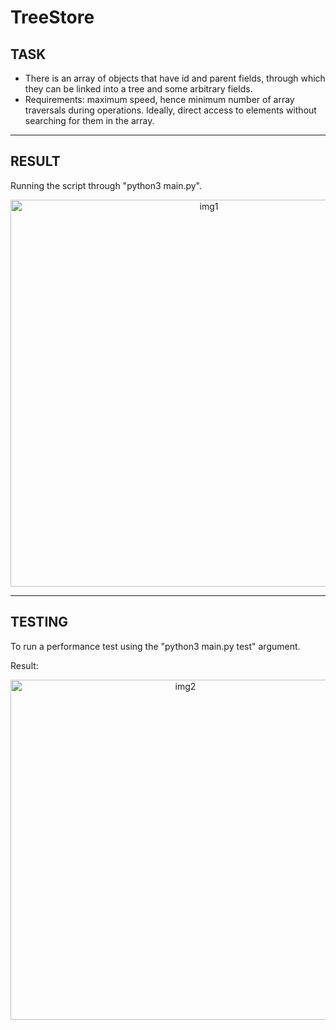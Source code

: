 # TreeStore

## TASK

* There is an array of objects that have id and parent fields, through which they can be linked into a tree and some arbitrary fields.
* Requirements: maximum speed, hence minimum number of array traversals during operations. Ideally, direct access to elements without searching for them in the array.

---
## RESULT
Running the script through "python3 main.py".

<div id="header" align="center">
  <img width="619" alt="img1" src="https://user-images.githubusercontent.com/90391143/195351122-400c244a-08df-4548-9917-86b66d647f43.png">
</div>

---
## TESTING
To run a performance test using the "python3 main.py test" argument.

Result:

<div id="header" align="center">
  <img width="544" alt="img2" src="https://user-images.githubusercontent.com/90391143/195351300-a541a2fa-9acd-4310-aebb-b7f6c5afdecd.png">
</div>
